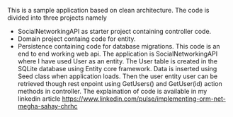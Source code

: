 This is a sample application based on clean architecture. The code is divided into three projects namely 
- SocialNetworkingAPI as starter project containing controller code.
- Domain project containg code for entity.
- Persistence containing code for database migrations. 
This code is an end to end working web api. The application is SocialNetworkingAPI where I have used User as an entity.
The User table is created in the SQLite database using Entity core framework. Data is inserted using Seed class when application loads.
Then the user entity user can be retrieved though rest enpoint using GetUsers() and GetUser(id) action methods in controller.
The explaination of code is available in my linkedin article https://www.linkedin.com/pulse/implementing-orm-net-megha-sahay-chrhc
